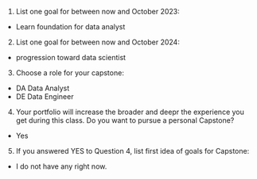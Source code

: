 1. List one goal for between now and October 2023:
  * Learn foundation for data analyst
2. List one goal for between now and October 2024:
  * progression toward data scientist
3. Choose a role for your capstone:
  * DA Data Analyst
  * DE Data Engineer
4. Your portfolio will increase the broader and deepr the experience you get during this class. Do you want to pursue a personal Capstone?
  * Yes
5. If you answered YES to Question 4, list first idea of goals for Capstone:
  * I do not have any right now.
